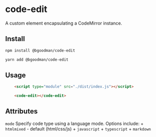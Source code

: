 # code-edit

A custom element encapsulating a CodeMirror instance.

## Install

```bash
npm install @bgoodman/code-edit

yarn add @bgoodman/code-edit
```

## Usage

```html
    <script type="module" src="./dist/index.js"></script>

    <code-edit></code-edit>
```

## Attributes

`mode`
    Specify code type using a language mode.  Options include:
    + `htmlmixed` - default (html/css/js)
    + `javascript`
    + `typescript`
    + `markdown`
